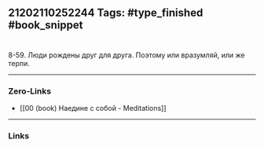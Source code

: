 21202110252244
Tags: #type_finished #book_snippet 
---
# 

 8-59. Люди рождены друг для друга. Поэтому или вразумляй, или же терпи. 

---
### Zero-Links
 - [[00 (book) Наедине с собой - Meditations]]
---
### Links
